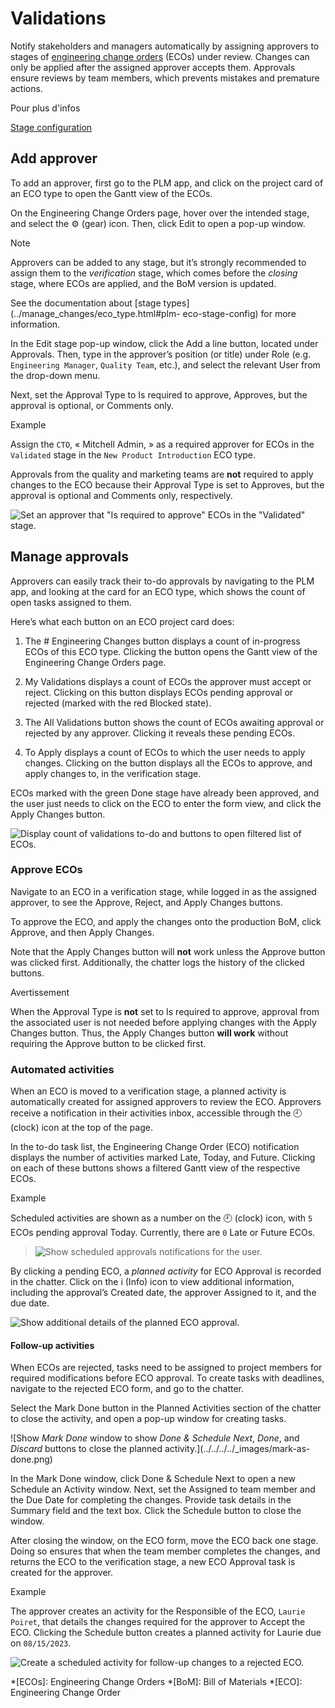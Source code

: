 # Validations

Notify stakeholders and managers automatically by assigning approvers to
stages of [engineering change
orders](../manage_changes/engineering_change_orders.html#plm-eco) (ECOs) under
review. Changes can only be applied after the assigned approver accepts them.
Approvals ensure reviews by team members, which prevents mistakes and
premature actions.

Pour plus d'infos

[Stage configuration](../manage_changes/eco_type.html#plm-eco-stage-config)

## Add approver

To add an approver, first go to the PLM app, and click on the project card of
an ECO type to open the Gantt view of the ECOs.

On the Engineering Change Orders page, hover over the intended stage, and
select the ⚙️ (gear) icon. Then, click Edit to open a pop-up window.

Note

Approvers can be added to any stage, but it’s strongly recommended to assign
them to the _verification_ stage, which comes before the _closing_ stage,
where ECOs are applied, and the BoM version is updated.

See the documentation about [stage types](../manage_changes/eco_type.html#plm-
eco-stage-config) for more information.

In the Edit stage pop-up window, click the Add a line button, located under
Approvals. Then, type in the approver’s position (or title) under Role (e.g.
`Engineering Manager`, `Quality Team`, etc.), and select the relevant User
from the drop-down menu.

Next, set the Approval Type to Is required to approve, Approves, but the
approval is optional, or Comments only.

Example

Assign the `CTO`, « Mitchell Admin, » as a required approver for ECOs in the
`Validated` stage in the `New Product Introduction` ECO type.

Approvals from the quality and marketing teams are **not** required to apply
changes to the ECO because their Approval Type is set to Approves, but the
approval is optional and Comments only, respectively.

![Set an approver that "Is required to approve" ECOs in the "Validated"
stage.](../../../../_images/approvers.png)

## Manage approvals

Approvers can easily track their to-do approvals by navigating to the PLM app,
and looking at the card for an ECO type, which shows the count of open tasks
assigned to them.

Here’s what each button on an ECO project card does:

  1. The # Engineering Changes button displays a count of in-progress ECOs of this ECO type. Clicking the button opens the Gantt view of the Engineering Change Orders page.

  2. My Validations displays a count of ECOs the approver must accept or reject. Clicking on this button displays ECOs pending approval or rejected (marked with the red Blocked state).

  3. The All Validations button shows the count of ECOs awaiting approval or rejected by any approver. Clicking it reveals these pending ECOs.

  4. To Apply displays a count of ECOs to which the user needs to apply changes. Clicking on the button displays all the ECOs to approve, and apply changes to, in the verification stage.

ECOs marked with the green Done stage have already been approved, and the user
just needs to click on the ECO to enter the form view, and click the Apply
Changes button.

![Display count of validations to-do and buttons to open filtered list of
ECOs.](../../../../_images/validation-overview.png)

### Approve ECOs

Navigate to an ECO in a verification stage, while logged in as the assigned
approver, to see the Approve, Reject, and Apply Changes buttons.

To approve the ECO, and apply the changes onto the production BoM, click
Approve, and then Apply Changes.

Note that the Apply Changes button will **not** work unless the Approve button
was clicked first. Additionally, the chatter logs the history of the clicked
buttons.

Avertissement

When the Approval Type is **not** set to Is required to approve, approval from
the associated user is not needed before applying changes with the Apply
Changes button. Thus, the Apply Changes button **will work** without requiring
the Approve button to be clicked first.

### Automated activities

When an ECO is moved to a verification stage, a planned activity is
automatically created for assigned approvers to review the ECO. Approvers
receive a notification in their activities inbox, accessible through the 🕘
(clock) icon at the top of the page.

In the to-do task list, the Engineering Change Order (ECO) notification
displays the number of activities marked Late, Today, and Future. Clicking on
each of these buttons shows a filtered Gantt view of the respective ECOs.

Example

Scheduled activities are shown as a number on the 🕘 (clock) icon, with `5`
ECOs pending approval Today. Currently, there are `0` Late or Future ECOs.

> ![Show scheduled approvals notifications for the
> user.](../../../../_images/todo-list.png)

By clicking a pending ECO, a _planned activity_ for ECO Approval is recorded
in the chatter. Click on the i (Info) icon to view additional information,
including the approval’s Created date, the approver Assigned to it, and the
due date.

![Show additional details of the planned ECO
approval.](../../../../_images/planned-activity.png)

#### Follow-up activities

When ECOs are rejected, tasks need to be assigned to project members for
required modifications before ECO approval. To create tasks with deadlines,
navigate to the rejected ECO form, and go to the chatter.

Select the Mark Done button in the Planned Activities section of the chatter
to close the activity, and open a pop-up window for creating tasks.

![Show *Mark Done* window to show *Done & Schedule Next*, *Done*, and
*Discard* buttons to close the planned activity.](../../../../_images/mark-as-
done.png)

In the Mark Done window, click Done & Schedule Next to open a new Schedule an
Activity window. Next, set the Assigned to team member and the Due Date for
completing the changes. Provide task details in the Summary field and the text
box. Click the Schedule button to close the window.

After closing the window, on the ECO form, move the ECO back one stage. Doing
so ensures that when the team member completes the changes, and returns the
ECO to the verification stage, a new ECO Approval task is created for the
approver.

Example

The approver creates an activity for the Responsible of the ECO, `Laurie
Poiret`, that details the changes required for the approver to Accept the ECO.
Clicking the Schedule button creates a planned activity for Laurie due on
`08/15/2023`.

![Create a scheduled activity for follow-up changes to a rejected
ECO.](../../../../_images/schedule-an-activity.png)

  *[ECOs]: Engineering Change Orders
  *[BoM]: Bill of Materials
  *[ECO]: Engineering Change Order

